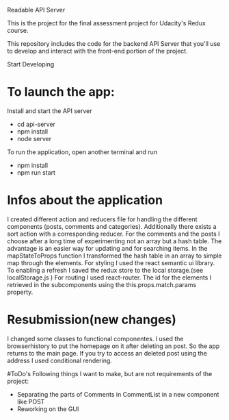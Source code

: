 Readable API Server

This is the project for the final assessment project for Udacity's Redux course.

This repository includes the code for the backend API Server that you'll use to develop and interact with the front-end portion of the project.

Start Developing

# To launch the app:

Install and start the API server
* cd api-server
* npm install
* node server

To run the application, open another terminal and run
* npm install
* npm run start



# Infos about the application
I created different action and reducers file for handling the different components (posts, comments and categories). Additionally there exists a sort action with a corresponding reducer. For the comments and the posts I choose after a long time of experimenting not an array but a hash table. The advantage is an easier way for updating and for searching items. In the mapStateToProps function I transformed the hash table in an array to simple map through the elements.
For styling I used the react semantic ui library.
To enabling a refresh I saved the redux store to the local storage.(see localStorage.js )
For routing I used react-router. The id for the elements I retrieved in the subcomponents using the this.props.match.params property.

# Resubmission(new changes)
I changed some classes to functional componentes. I used the browserhistory to put the homepage on it after deleting an post. So the app returns to the main page. If you try to access an deleted post using the address I used conditional rendering.

#ToDo's
Following things I want to make, but are not requirements of the project:
* Separating the parts of Comments in CommentList in a new component like POST
* Reworking on the GUI
